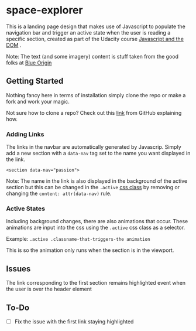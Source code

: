 # space-explorer

This is a landing page design that makes use of Javascript to populate the navigation bar and trigger an active state when the user is reading a specific section, created as part of the Udacity course [Javascript and the DOM](https://classroom.udacity.com/nanodegrees/nd0011/parts/68c70b08-c36e-4c48-97af-c84d77ddef5e)
.

Note: The text (and some imagery) content is stuff taken from the good folks at [Blue Origin](https://www.blueorigin.com/)

## Getting Started

Nothing fancy here in terms of installation simply clone the repo or make a fork and work your magic.

Not sure how to clone a repo? Check out this [link](https://help.github.com/en/github/creating-cloning-and-archiving-repositories/cloning-a-repository) from GitHub explaining how.

### Adding Links

The links in the navbar are automatically generated by Javascrip. Simply add a new section with a `data-nav` tag set to the name you want displayed in the link.

`<section data-nav="passion">`

Note: The name in the link is also displayed in the background of the active section but this can be changed in the `.active` [css class](css/main.css) by removing or changing the `content: attr(data-nav)` rule.

### Active States

Including background changes, there are also animations that occur. These animations are input into the css using the `.active` css class as a selector.

Example: `.active .classname-that-triggers-the animation`

This is so the animation only runs when the section is in the viewport.

## Issues

The link corresponding to the first section remains highlighted event when the user is over the header element

## To-Do

- [ ] Fix the issue with the first link staying highlighted
